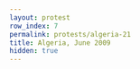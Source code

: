 ```yaml
---
layout: protest
row_index: 7
permalink: protests/algeria-21
title: Algeria, June 2009
hidden: true
---
```

